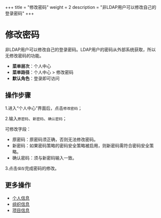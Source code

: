﻿+++
title = "修改密码"
weight = 2
description = "非LDAP用户可以修改自己的登录密码"
+++

# 修改密码

非LDAP用户可以修改自己的登录密码。LDAP用户的密码从外部系统获取，所以无修改密码的功能。

  - **菜单层次**：个人中心
  - **菜单路径**：个人中心 > 修改密码
  - **默认角色**：登录即可访问

<h2 id="1">操作步骤</h2>

1.进入“个人中心”界面后，点击`修改密码`；

2.输入`原密码`、`新密码`、`确认密码`；

可修改字段：

- 原密码：原密码须正确，否则无法修改密码。
- 新密码：如果密码策略的密码安全策略被启用，则新密码需符合密码安全策略。
- 确认密码：须与新密码输入一致。

3.点击`保存`完成密码的修改。

## 更多操作
- [个人信息](../information)
- [组织信息](../org-info)
- [项目信息](../pro-info)